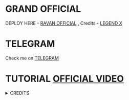 # GRAND OFFICIAL

DEPLOY HERE - [RAVAN OFFICIAL](https://dashboard.heroku.com/new?button-url=https%3A%2F%2Fgithub.com%2Flegendx22%2FGRANDROBOT&template=https%3A%2F%2Fgithub.com%2Flegendx22%2FGRANDROBOT)
[.](https://heroku.com/deploy)
Credits - [LEGEND X](https://t.me/legendx22)

# TELEGRAM
Check me on [TELEGRAM](https://t.me/grand50_bot)
# TUTORIAL [OFFICIAL VIDEO](https://youtu.be/JK9cLTDZUR0)

<details>
<summary> CREDITS </summary>
<h1> LEGEND X </h1>
<h1> PROBOY X </h1>
<h1> TEAMLEGEND </h1>
</details>
